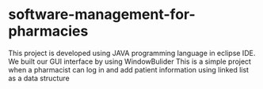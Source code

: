 # software-management-for-pharmacies
This project is developed using JAVA programming language in eclipse IDE. We built our GUI interface by using WindowBulider This is a simple project when a pharmacist can log in and add patient information using linked list as a data structure
